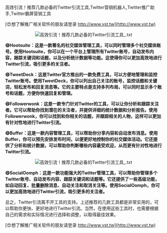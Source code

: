高效引流！推荐几款必备的Twitter引流工具,Twitter营销机器人,Twitter推广助手,Twitter霸屏营销工具

[😍想了解推广相关软件的朋友请登录 http://www.vst.tw](http://www.vst.tw)

 <center><img src="https://vst.tw/MP4/tuiguang/png/6.png" alt="高效引流！推荐几款必备的Twitter引流工具_.txt"></center>

**😄Hootsuite：这是一款著名的社交媒体管理工具，可以同时管理多个社交媒体账号。使用Hootsuite，你可以在一个平台上管理所有Twitter账号，自动发布内容，跟踪关键词和话题，以及分析统计数据等功能。这使得你可以更加高效地进行Twitter引流，吸引更多的关注者。**

**😄TweetDeck：这是Twitter官方推出的一款免费工具，可以方便地管理和监控Twitter账号。使用TweetDeck，你可以列出自己关注的账号，监控话题和关键词，轻松发布和回复消息等。它的主要特点是支持多列布局，可以同时显示多个账号和话题，方便你快速回复和管理。**

**😄Followerwonk：这是一款专门针对Twitter的工具，可以让你分析和跟踪关注者。它可以帮助你找到潜在的关注者，并提供详细的统计数据和分析报告。使用Followerwonk，你可以找到和你相关的话题，并跟踪相关的人物，这样可以更加有针对性地进行Twitter引流。**

**😄Buffer：这是一款内容管理工具，可以帮助你分享内容和自动发布消息。使用Buffer，你可以预先安排发布时间，以便更好地控制你的社交媒体活动。它还提供了分析和统计数据，可以帮助你判断哪些内容最受欢迎，从而更有针对性地进行Twitter引流。**

 <center><img src="https://vst.tw/MP4/tuiguang/png/8.png" alt="高效引流！推荐几款必备的Twitter引流工具_.txt"></center>

**😄SocialOomph：这是一款功能强大的Twitter管理工具，可以帮助你管理多个Twitter账号、自动发布内容、跟踪关键词和话题等。它还提供了一些高级功能，如自动回复、批量删除消息、自动关注和取消关注等。使用SocialOomph，你可以更加高效地进行Twitter引流，吸引更多的关注者。**

总之，Twitter引流离不开工具的支持。上述推荐的几款工具都是非常实用的，可以帮助你更快、更好地进行Twitter引流。当然，在使用这些工具时，也需要根据自己的需求和实际情况进行选择和调整，以取得最佳效果。

[😍想了解推广相关软件的朋友请登录 http://www.vst.tw](http://www.vst.tw)




